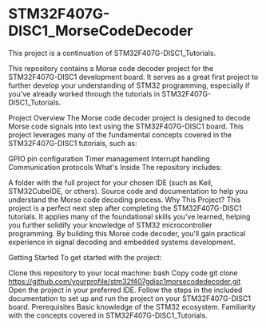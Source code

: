 # STM32F407G-DISC1_MorseCodeDecoder
This project is a continuation of STM32F407G-DISC1_Tutorials.

This repository contains a Morse code decoder project for the STM32F407G-DISC1 development board. It serves as a great first project to further develop your understanding of STM32 programming, especially if you've already worked through the tutorials in STM32F407G-DISC1_Tutorials.

Project Overview
The Morse code decoder project is designed to decode Morse code signals into text using the STM32F407G-DISC1 board. This project leverages many of the fundamental concepts covered in the STM32F407G-DISC1 tutorials, such as:

GPIO pin configuration
Timer management
Interrupt handling
Communication protocols
What's Inside
The repository includes:

A folder with the full project for your chosen IDE (such as Keil, STM32CubeIDE, or others).
Source code and documentation to help you understand the Morse code decoding process.
Why This Project?
This project is a perfect next step after completing the STM32F407G-DISC1 tutorials. It applies many of the foundational skills you've learned, helping you further solidify your knowledge of STM32 microcontroller programming. By building this Morse code decoder, you'll gain practical experience in signal decoding and embedded systems development.

Getting Started
To get started with the project:

Clone this repository to your local machine:
bash
Copy code
git clone https://github.com/yourprofile/stm32f407gdisc1morsecodedecoder.git
Open the project in your preferred IDE.
Follow the steps in the included documentation to set up and run the project on your STM32F407G-DISC1 board.
Prerequisites
Basic knowledge of the STM32 ecosystem.
Familiarity with the concepts covered in STM32F407G-DISC1_Tutorials.
